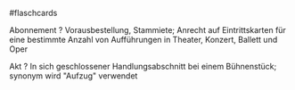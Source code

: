#flaschcards

Abonnement
?
Vorausbestellung, Stammiete; Anrecht auf Eintrittskarten für eine bestimmte Anzahl von Aufführungen in Theater, Konzert, Ballett und Oper

Akt
?
In sich geschlossener Handlungsabschnitt bei einem Bühnenstück; synonym wird "Aufzug" verwendet
